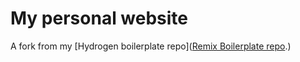# My personal website

A fork from my [Hydrogen boilerplate repo]([Remix Boilerplate repo](https://github.com/johnnguyencodes/hydrogen-boilerplate).)
